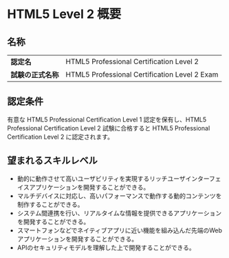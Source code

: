 # HTML5 Level 2 概要

## 名称

|                    |                                               |
|--------------------|-----------------------------------------------|
| **認定名**         | HTML5 Professional Certification Level 2      |
| **試験の正式名称** | HTML5 Professional Certification Level 2 Exam |

## 認定条件

有意な HTML5 Professional Certification Level 1 認定を保有し、HTML5 Professional Certification Level 2 試験に合格すると HTML5 Professional Certification Level 2 に認定されます。

## 望まれるスキルレベル

- 動的に動作させて高いユーザビリティを実現するリッチユーザインターフェイスアプリケーションを開発することができる。
- マルチデバイスに対応し、高いパフォーマンスで動作する動的コンテンツを制作することができる。
- システム間連携を行い、リアルタイムな情報を提供できるアプリケーションを開発することができる。
- スマートフォンなどでネイティブアプリに近い機能を組み込んだ先端のWebアプリケーションを開発することができる。
- APIのセキュリティモデルを理解した上で開発することができる。
